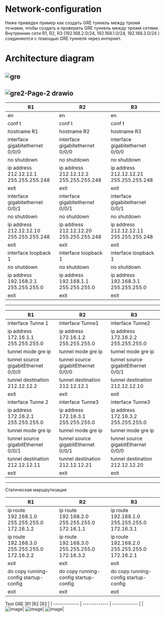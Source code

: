 # Network-configuration

Ниже приведен пример как создать GRE туннель между трюмя точками, чтобы создать и проверить GRE туннель между трюмя сетями. Внутренние сети R1, R2, R3 (192.168.2.0/24, 192.168.1.0/24, 192.168.3.0/24 ) соединяются с помощью GRE туннеля через интернет.

# Architecture diagram
![gre](https://user-images.githubusercontent.com/79700810/131821357-b7786903-6ba2-4460-b712-b428e359e834.png)
--
![gre2-Page-2 drawio](https://user-images.githubusercontent.com/79700810/131821736-34571abd-b15b-4984-aee8-9464dfb0841f.png)
--


|R1             |R2             |R3             |
| ------------- | ------------- | ------------- |   
en |en   |en|
conf t|conf t   |conf t |
hostname R1|  hostname R2 |hostname R3 |
interface gigabitethernet 0/0/0| interface gigabitethernet 0/0/0  |interface gigabitethernet 0/0/0 |
no shutdown| no shutdown  |no shutdown |
ip address 212.12.12.1 255.255.255.248| ip address 212.12.12.2 255.255.255.248  | ip address 212.12.12.21 255.255.255.248|
exit|exit   |exit |
interface gigabitethernet 0/0/1|interface gigabitethernet 0/0/1   |interface gigabitethernet 0/0/1 |
no shutdown|  no shutdown |no shutdown |
ip address 212.12.12.10 255.255.255.248|ip address 212.12.12.20 255.255.255.248   | ip address 212.12.12.11 255.255.255.248|
exit|  exit |exit |
interface loopback 1 | interface loopback 1  |interface loopback 1  |
no shutdown| no shutdown  | no shutdown|
ip address 192.168.2.1 255.255.255.0| ip address 192.168.1.1 255.255.255.0  | ip address 192.168.3.1 255.255.255.0|
exit|  exit |exit |
---
|R1             |R2             |R3             |
| ------------- | ------------- | ------------- | 
interface Tunne 1| interface Tunne1  |interface Tunne2 |
ip address 172.16.1.1 255.255.255.0| ip address 172.16.1.2 255.255.255.0  | ip address 172.16.2.2 255.255.255.0|
tunnel mode gre ip| tunnel mode gre ip  |tunnel mode gre ip |
tunnel source gigabitEthernet 0/0/0|  tunnel source gigabitEthernet 0/0/0 | tunnel source gigabitEthernet 0/0/1|
tunnel destination 212.12.12.2| tunnel destination 212.12.12.1  |tunnel destination 212.12.12.10 |
exit|  exit |exit |
interface Tunne 2|  interface Tunne3 |interface Tunne3 |
ip address 172.16.2.1 255.255.255.0| ip address 172.16.3.1 255.255.255.0  |ip address 172.16.3.2 255.255.255.0 |
tunnel mode gre ip| tunnel mode gre ip  |tunnel mode gre ip |
tunnel source gigabitEthernet 0/0/1|  tunnel source gigabitEthernet 0/0/1 |tunnel source gigabitEthernet 0/0/0 |
tunnel destination 212.12.12.11| tunnel destination 212.12.12.21  | tunnel destination 212.12.12.20|
exit|  exit | exit|
---
Статическая маршрутизация 

|R1             |R2             |R3             |
| ------------- | ------------- | ------------- | 
ip route 192.168.1.0 255.255.255.0 172.16.1.2| ip route 192.168.2.0 255.255.255.0 172.16.1.1  |ip route 192.168.1.0 255.255.255.0 172.16.3.1 |
ip route 192.168.3.0 255.255.255.0 172.16.2.2| ip route 192.168.3.0 255.255.255.0 172.16.3.2  |ip route 192.168.2.0 255.255.255.0 172.16.2.1 |
exit| exit  |exit |
do copy running-config startup-config| do copy running-config startup-config  | do copy running-config startup-config|
exit| exit  |exit|

Test GRE
|R1             |R2             |R3             |
| ------------- | ------------- | ------------- | 
|![image](https://user-images.githubusercontent.com/79700810/131826589-4a82a634-9c51-441b-9b6a-e6ddd39f08e8.png)| ![image](https://user-images.githubusercontent.com/79700810/131826684-4a9265db-6a53-4c58-8ba6-bcfcd5c9600a.png)| ![image](https://user-images.githubusercontent.com/79700810/131826760-7fb55ffa-c190-425b-97ed-145810f4ef83.png)|



